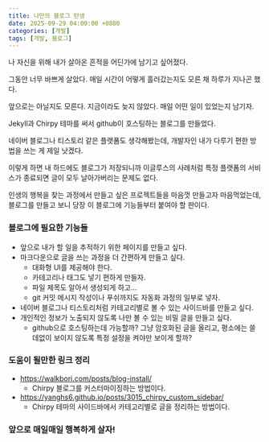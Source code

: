 ```yaml
---
title: 나만의 블로그 탄생
date: 2025-09-29 04:00:00 +0800
categories: [개발]
tags: [개발, 블로그]
---
```


나 자신을 위해 내가 살아온 흔적을 어딘가에 남기고 싶어졌다.

그동안 너무 바쁘게 살았다. 매일 시간이 어떻게 흘러갔는지도 모른 채 하루가 지나곤 했다.

앞으로는 아닐지도 모른다. 지금이라도 늦지 않았다. 매일 어떤 일이 있었는지 남기자.

Jekyll과 Chirpy 테마를 써서 github이 호스팅하는 블로그를 만들었다.

네이버 블로그나 티스토리 같은 플랫폼도 생각해봤는데, 개발자인 내가 다루기 편한 방법을 쓰는 게 제일 낫겠다.

이렇게 하면 내 하드에도 블로그가 저장되니까 이글루스의 사례처럼 특정 플랫폼의 서비스가 종료되면 글이 모두 날아가버리는 문제도 없다.

인생의 행복을 찾는 과정에서 만들고 싶은 프로젝트들을 마음껏 만들고자 마음먹었는데, 블로그를 만들고 보니 당장 이 블로그에 기능들부터 붙여야 할 판이다.

### 블로그에 필요한 기능들
- 앞으로 내가 할 일을 추적하기 위한 페이지를 만들고 싶다.
- 마크다운으로 글을 쓰는 과정을 더 간편하게 만들고 싶다.
  - 대화형 UI를 제공해야 한다.
  - 카테고리나 태그도 넣기 편하게 만들자.
  - 파일 제목도 알아서 생성되게 하고...
  - git 커밋 메시지 작성이나 푸쉬까지도 자동화 과정의 일부로 넣자.
- 네이버 블로그나 티스토리처럼 카테고리별로 볼 수 있는 사이드바를 만들고 싶다.
- 개인적인 정보가 노출되지 않도록 나만 볼 수 있는 비밀 글을 만들고 싶다.
  - github으로 호스팅하는데 가능할까? 그냥 암호화된 글을 올리고, 평소에는 쓸데없이 보이지 않도록 특정 설정을 켜야만 보이게 할까?

### 도움이 될만한 링크 정리
- https://walkbori.com/posts/blog-install/
  - Chirpy 블로그를 커스터마이징하는 방법이다.
- https://yanghs6.github.io/posts/3015_chirpy_custom_sidebar/
  - Chirpy 테마의 사이드바에서 카테고리별로 글을 정리하는 방법이다.


### 앞으로 매일매일 행복하게 살자!
